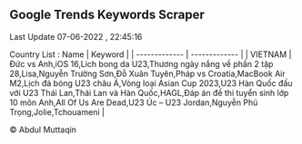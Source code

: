 

## Google Trends Keywords Scraper 
 
Last Update 07-06-2022 , 22:45:16

Country List :
 Name  | Keyword |
| ------------- | ------------- |
| VIETNAM | Đức vs Anh,iOS 16,Lich bong da U23,Thương ngày nắng về phần 2 tập 28,Lisa,Nguyễn Trường Sơn,Đỗ Xuân Tuyên,Pháp vs Croatia,MacBook Air M2,Lịch đá bóng U23 châu Á,Vòng loại Asian Cup 2023,U23 Hàn Quốc đấu với U23 Thái Lan,Thái Lan và Hàn Quốc,HAGL,Đáp án đề thi tuyển sinh lớp 10 môn Anh,All Of Us Are Dead,U23 Úc – U23 Jordan,Nguyễn Phú Trọng,Jolie,Tchouameni |



© Abdul Muttaqin 
